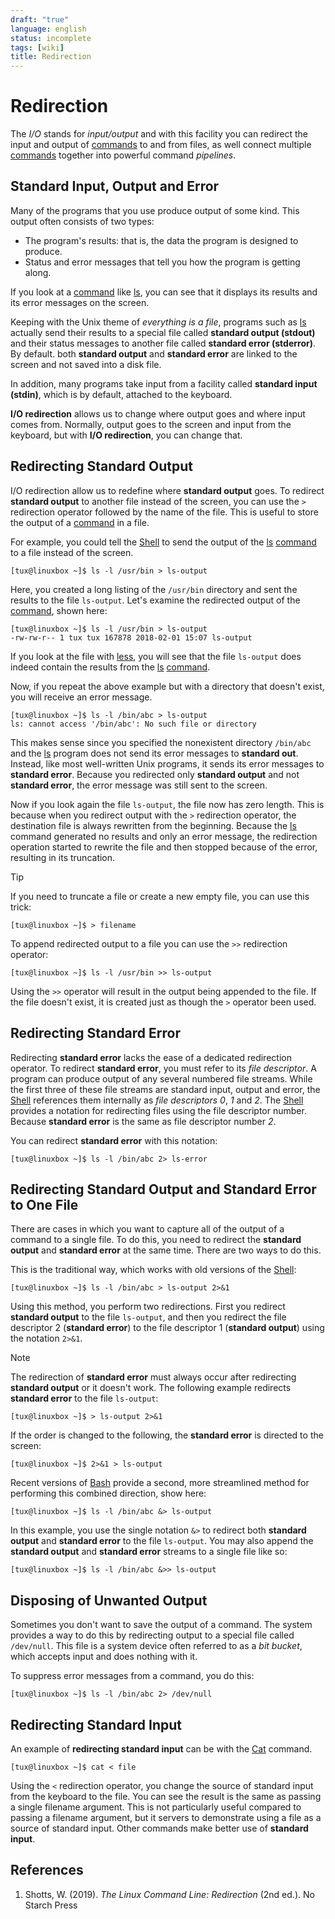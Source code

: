 ```yaml
---
draft: "true"
language: english
status: incomplete
tags: [wiki]
title: Redirection
---
```


# Redirection

The *I/O* stands for *input/output* and with this facility you can redirect the input and output of [commands](command.md) to and from files, as well connect multiple [commands](command.md) together into powerful command *pipelines*.

## Standard Input, Output and Error

Many of the programs that you use produce output of some kind. This output often consists of two types:

- The program's results: that is, the data the program is designed to produce.
- Status and error messages that tell you how the program is getting along.

If you look at a [command](command.md) like [ls](ls.md), you can see that it displays its results and its error messages on the screen.

Keeping with the Unix theme of *everything is a file*, programs such as [ls](ls.md) actually send their results to a special file called **standard output (stdout)**  and their status messages to another file called **standard error (stderror)**. By default. both **standard output** and **standard error** are linked to the screen and not saved into a disk file.

In addition, many programs take input from a facility called **standard input (stdin)**, which is by default, attached to the keyboard.

**I/O redirection** allows us to change where output goes and where input comes from. Normally, output goes to the screen and input from the keyboard, but with **I/O redirection**, you can change that.

## Redirecting Standard Output

I/O redirection allow us to redefine where **standard output** goes. To redirect **standard output** to another file instead of the screen, you can use the `>` redirection operator followed by the name of the file. This is useful to store the output of a [command](command.md) in a file.

For example, you could tell the [Shell](shell.md) to send the output of the [ls](ls.md) [command](command.md) to a file instead of the screen.

```
[tux@linuxbox ~]$ ls -l /usr/bin > ls-output
```

Here, you created a long listing of the `/usr/bin` directory and sent the results to the file `ls-output`. Let's examine the redirected output of the [command](command.md), shown here:

```
[tux@linuxbox ~]$ ls -l /usr/bin > ls-output
-rw-rw-r-- 1 tux tux 167878 2018-02-01 15:07 ls-output
```

If you look at the file with [less](less.md), you will see that the file `ls-output` does indeed contain the results from the [ls](ls.md) [command](command.md).

Now, if you repeat the above example but with a directory that doesn't exist, you will receive an error message.

```
[tux@linuxbox ~]$ ls -l /bin/abc > ls-output
ls: cannot access '/bin/abc': No such file or directory
```

This makes sense since you specified the nonexistent directory `/bin/abc` and the [ls](ls.md) program does not send its error messages to **standard out**. Instead, like most well-written Unix programs, it sends its error messages to **standard error**. Because you redirected only **standard output** and not **standard error**, the error message was still sent to the screen.

Now if you look again the file `ls-output`, the file now has zero length. This is because when you redirect output with the `>` redirection operator, the destination file is always rewritten from the beginning. Because the [ls](ls.md) command generated no results and only an error message, the redirection operation started to rewrite the file and then stopped because of the error, resulting in its truncation.

> [!tip]
> If you need to truncate a file or create a new empty file, you can use this trick:
> ```
> [tux@linuxbox ~]$ > filename
> ```

To append redirected output to a file you can use the `>>` redirection operator:

```
[tux@linuxbox ~]$ ls -l /usr/bin >> ls-output
```

Using the `>>` operator will result in the output being appended to the file. If the file doesn't exist, it is created just as though the `>` operator been used.

## Redirecting Standard Error

Redirecting **standard error** lacks the ease of a dedicated redirection operator. To redirect **standard error**, you must refer to its *file descriptor*. A program can produce output of any several numbered file streams. While the first three of these file streams are standard input, output and error, the [Shell](shell.md) references them internally as *file descriptors* *0*, *1* and *2*. The [Shell](shell.md) provides a notation for redirecting files using the file descriptor number. Because **standard error** is the same as file descriptor number *2*.

You can redirect **standard error** with this notation:

```
[tux@linuxbox ~]$ ls -l /bin/abc 2> ls-error
```

## Redirecting Standard Output and Standard Error to One File

There are cases in which you want to capture all of the output of a command to a single file. To do this, you need to redirect the **standard output** and **standard error** at the same time. There are two ways to do this.

This is the traditional way, which works with old versions of the [Shell](shell.md):

```
[tux@linuxbox ~]$ ls -l /bin/abc > ls-output 2>&1
```

Using this method, you perform two redirections. First you redirect **standard output** to the file `ls-output`, and then you redirect the file descriptor 2 (**standard error**) to the file descriptor 1 (**standard output**) using the notation `2>&1`. 

> [!note]
> The redirection of **standard error** must always occur after redirecting **standard output** or it doesn't work. The following example redirects **standard error** to the file `ls-output`:
> ```
> [tux@linuxbox ~]$ > ls-output 2>&1
> ``` 
> 
> If the order is changed to the following, the **standard error** is directed to the screen:
> ```
> [tux@linuxbox ~]$ 2>&1 > ls-output
> ```

Recent versions of [Bash](bash.md) provide a second, more streamlined method for performing this combined direction, show here:

```
[tux@linuxbox ~]$ ls -l /bin/abc &> ls-output
```

In this example, you use the single notation `&>` to redirect both **standard output** and **standard error** to the file `ls-output`. You may also append the **standard output** and **standard error** streams to a single file like so:

```
[tux@linuxbox ~]$ ls -l /bin/abc &>> ls-output
```

## Disposing of Unwanted Output

Sometimes you don't want to save the output of a command. The system provides a way to do this by redirecting output to a special file called `/dev/null`. This file is a system device often referred to as a *bit bucket*, which accepts input and does nothing with it. 

To suppress error messages from a command, you do this:

```
[tux@linuxbox ~]$ ls -l /bin/abc 2> /dev/null
```

## Redirecting Standard Input

An example of **redirecting standard input** can be with the [Cat](cat.md) command.

```
[tux@linuxbox ~]$ cat < file
```

Using the `<` redirection operator, you change the source of standard input from the keyboard to the file. You can see the result is the same as passing a single filename argument. This is not particularly useful compared to passing a filename argument, but it servers to demonstrate using a file as a source of standard input. Other commands make better use of **standard input**.

## References

1. Shotts, W. (2019). *The Linux Command Line: Redirection* (2nd ed.). No Starch Press